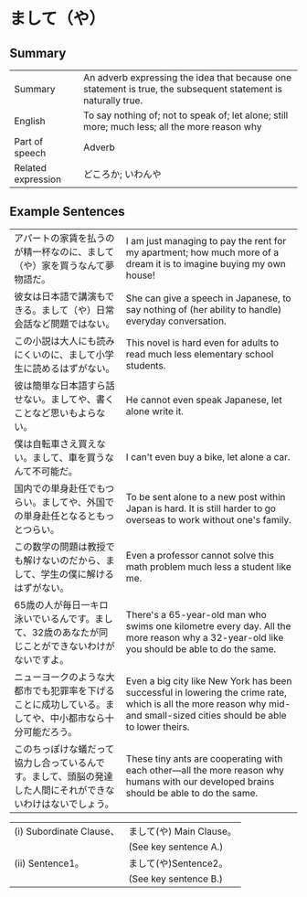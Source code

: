 # まして（や）

## Summary

<table><tr>   <td>Summary</td>   <td>An adverb expressing the idea that because one statement is true, the subsequent statement is naturally true.</td></tr><tr>   <td>English</td>   <td>To say nothing of; not to speak of; let alone; still more; much less; all the more reason why</td></tr><tr>   <td>Part of speech</td>   <td>Adverb</td></tr><tr>   <td>Related expression</td>   <td>どころか; いわんや</td></tr></table>

## Example Sentences

<table><tr>   <td>アパートの家賃を払うのが精一杯なのに、まして（や）家を買うなんて夢物語だ。</td>   <td>I am just managing to pay the rent for my apartment; how much more of a dream it is to imagine buying my own house!</td></tr><tr>   <td>彼女は日本語で講演もできる。まして（や）日常会話など問題ではない。</td>   <td>She can give a speech in Japanese, to say nothing of (her ability to handle) everyday conversation.</td></tr><tr>   <td>この小説は大人にも読みにくいのに、まして小学生に読めるはずがない。</td>   <td>This novel is hard even for adults to read much less elementary school students.</td></tr><tr>   <td>彼は簡単な日本語すら話せない。ましてや、書くことなど思いもよらない。</td>   <td>He cannot even speak Japanese, let alone write it.</td></tr><tr>   <td>僕は自転車さえ買えない。まして、車を買うなんて不可能だ。</td>   <td>I can't even buy a bike, let alone a car.</td></tr><tr>   <td>国内での単身赴任でもつらい。ましてや、外国での単身赴任となるともっとつらい。</td>   <td>To be sent alone to a new post within Japan is hard. It is still harder to go overseas to work without one's family.</td></tr><tr>   <td>この数学の問題は教授でも解けないのだから、まして、学生の僕に解けるはずがない。</td>   <td>Even a professor cannot solve this math problem much less a student like me.</td></tr><tr>   <td>65歳の人が毎日一キロ泳いでいるんです。まして、32歳のあなたが同じことができないわけがないですよ。</td>   <td>There's a 65-year-old man who swims one kilometre every day. All the more reason why a 32-year-old like you should be able to do the same.</td></tr><tr>   <td>ニューヨークのような大都市でも犯罪率を下げることに成功している。ましてや、中小都市なら十分可能だろう。</td>   <td>Even a big city like New York has been successful in lowering the crime rate, which is all the more reason why mid- and small-sized cities should be able to lower theirs.</td></tr><tr>   <td>このちっぽけな蟻だって協力し合っているんです。まして、頭脳の発達した人間にそれができないわけはないでしょう。</td>   <td>These tiny ants are cooperating with each other—all the more reason why humans with our developed brains should be able to do the same.</td></tr></table>

<table class="table"><tbody><tr class="tr head"><td class="td"><span class="numbers">(i)</span> <span class="bold">Subordinate Clause、</span></td><td class="td"><span class="concept">まして</span><span>(</span><span class="concept">や</span><span>) Main Clause。</span></td></tr><tr class="tr"><td class="td"></td><td class="td">(See key sentence A.)</td></tr><tr class="tr head"><td class="td"><span class="numbers">(ii)</span> <span class="bold">Sentence1。</span></td><td class="td"><span class="concept">まして</span><span>(</span><span class="concept">や</span><span>)Sentence2。</span></td></tr><tr class="tr"><td class="td"></td><td class="td">(See key sentence B.)</td></tr></tbody></table>

